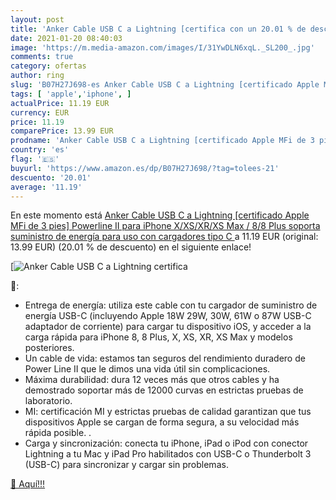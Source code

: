 ```yaml
---
layout: post
title: 'Anker Cable USB C a Lightning [certifica con un 20.01 % de descuento'
date: 2021-01-20 08:40:03
image: 'https://m.media-amazon.com/images/I/31YwDLN6xqL._SL200_.jpg'
comments: true
category: ofertas
author: ring
slug: 'B07H27J698-es Anker Cable USB C a Lightning [certificado Apple MFi de 3...'
tags: [ 'apple','iphone', ]
actualPrice: 11.19 EUR
currency: EUR
price: 11.19
comparePrice: 13.99 EUR
prodname: 'Anker Cable USB C a Lightning [certificado Apple MFi de 3 pies] Powerline II para iPhone X/XS/XR/XS Max / 8/8 Plus  soporta suministro de energía  para uso con cargadores tipo C '
country: 'es'
flag: '🇪🇸'
buyurl: 'https://www.amazon.es/dp/B07H27J698/?tag=tolees-21'
descuento: '20.01'
average: '11.19'
---
```


En este momento está [Anker Cable USB C a Lightning [certificado Apple MFi de 3 pies] Powerline II para iPhone X/XS/XR/XS Max / 8/8 Plus  soporta suministro de energía  para uso con cargadores tipo C ](https://www.amazon.es/dp/B07H27J698/?tag=tolees-21) a 11.19 EUR (original: 13.99 EUR) (20.01 %  de descuento) en el siguiente enlace!

[![Anker Cable USB C a Lightning [certifica](https://m.media-amazon.com/images/I/31YwDLN6xqL._SL200_.jpg)](https://www.amazon.es/dp/B07H27J698/?tag=tolees-21)

🔎:

- Entrega de energía: utiliza este cable con tu cargador de suministro de energía USB-C (incluyendo Apple 18W 29W, 30W, 61W o 87W USB-C adaptador de corriente) para cargar tu dispositivo iOS, y acceder a la carga rápida para iPhone 8, 8 Plus, X, XS, XR, XS Max y modelos posteriores.
- Un cable de vida: estamos tan seguros del rendimiento duradero de Power Line II que le dimos una vida útil sin complicaciones.
- Máxima durabilidad: dura 12 veces más que otros cables y ha demostrado soportar más de 12000 curvas en estrictas pruebas de laboratorio.
- MI: certificación MI y estrictas pruebas de calidad garantizan que tus dispositivos Apple se cargan de forma segura, a su velocidad más rápida posible. .
- Carga y sincronización: conecta tu iPhone, iPad o iPod con conector Lightning a tu Mac y iPad Pro habilitados con USB-C o Thunderbolt 3 (USB-C) para sincronizar y cargar sin problemas.

[🛒 Aquí!!!](https://www.amazon.es/dp/B07H27J698/?tag=tolees-21)
